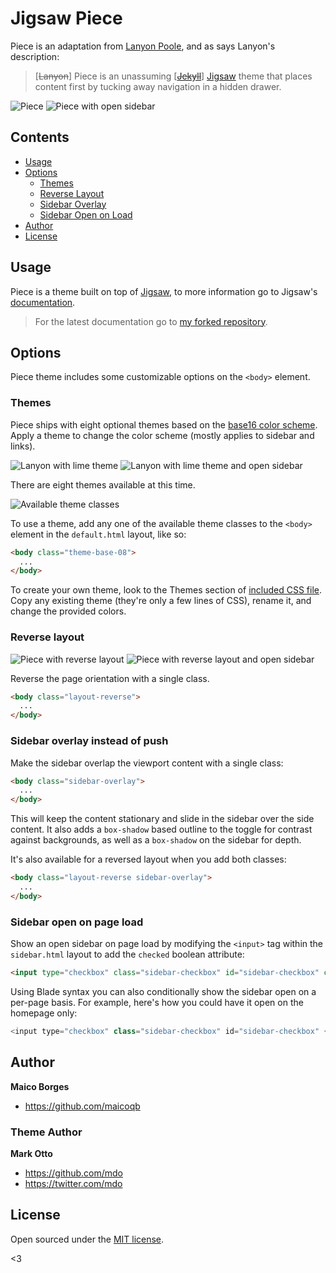 # Jigsaw Piece

Piece is an adaptation from [Lanyon Poole](http://lanyon.getpoole.com), and as says Lanyon's description:

> [~~Lanyon~~] Piece is an unassuming [~~[Jekyll](http://jekyllrb.com)~~] [Jigsaw](http://jigsaw.tighten.co) theme that places content first by tucking away navigation in a hidden drawer.

![Piece](source/public/imgs/piece_layout.png "Piece Layout")
![Piece with open sidebar](source/public/imgs/piece_layout_with_sidebar.png "Piece Layout with Open Sidebar")


## Contents

- [Usage](#usage)
- [Options](#options)
  - [Themes](#themes)
  - [Reverse Layout](#reverse-layout)
  - [Sidebar Overlay](#sidebar-overlay-instead-of-push)
  - [Sidebar Open on Load](#sidebar-open-on-page-load)
- [Author](#author)
- [License](#license)


## Usage

Piece is a theme built on top of [Jigsaw](https://jigsaw.tighten.co), to more information go to Jigsaw's [documentation](http://jigsaw.tighten.co/docs/installation/).
> For the latest documentation go to [my forked repository](https://maicoqb.github.io/jigsaw/docs/installation/).

## Options

Piece theme includes some customizable options on the `<body>` element.

### Themes

Piece ships with eight optional themes based on the [base16 color scheme](https://github.com/chriskempson/base16).
Apply a theme to change the color scheme (mostly applies to sidebar and links).

![Lanyon with lime theme](source/public/imgs/piece_layout_lime.png "Piece Layout Lime")
![Lanyon with lime theme and open sidebar](source/public/imgs/piece_layout_lime_with_sidebar.png "Piece Layout Lime with Open Sidebar")

There are eight themes available at this time.

![Available theme classes](source/public/imgs/05.png "Piece theme classes")

To use a theme, add any one of the available theme classes to the `<body>` element in the `default.html` layout, like so:

```html
<body class="theme-base-08">
  ...
</body>
```

To create your own theme, look to the Themes section of [included CSS file](https://github.com/maicoqb/jigsaw-piece/blob/tagged/source/public/css/lanyon.css#L437).
Copy any existing theme (they're only a few lines of CSS), rename it, and change the provided colors.


### Reverse layout

![Piece with reverse layout](source/public/imgs/piece_layout_reverse.png "Piece Layout Reverse")
![Piece with reverse layout and open sidebar](source/public/imgs/piece_layout_reverse_with_sidebar.png "Piece Layout Reverse with Open Sidebar")

Reverse the page orientation with a single class.

```html
<body class="layout-reverse">
  ...
</body>
```


### Sidebar overlay instead of push

Make the sidebar overlap the viewport content with a single class:

```html
<body class="sidebar-overlay">
  ...
</body>
```

This will keep the content stationary and slide in the sidebar over the side content. It also adds a `box-shadow` based outline to the toggle for contrast against backgrounds, as well as a `box-shadow` on the sidebar for depth.

It's also available for a reversed layout when you add both classes:

```html
<body class="layout-reverse sidebar-overlay">
  ...
</body>
```

### Sidebar open on page load

Show an open sidebar on page load by modifying the `<input>` tag within the `sidebar.html` layout to add the `checked` boolean attribute:

```html
<input type="checkbox" class="sidebar-checkbox" id="sidebar-checkbox" checked>
```

Using Blade syntax you can also conditionally show the sidebar open on a per-page basis.
For example, here's how you could have it open on the homepage only:

```php
<input type="checkbox" class="sidebar-checkbox" id="sidebar-checkbox" {{ $page->title == 'Home' ? 'checked' : '' }}>
```

## Author

**Maico Borges**
- <https://github.com/maicoqb>

### Theme Author

**Mark Otto**
- <https://github.com/mdo>
- <https://twitter.com/mdo>


## License

Open sourced under the [MIT license](LICENSE.md).

<3
